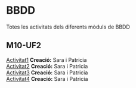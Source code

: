 # BBDD
Totes les activitats dels diferents mòduls de BBDD

## M10-UF2
[Activitat1](https://github.com/saracaparros/BBDD/blob/master/M10-UF2/Activitat1/M10-UF2_Activitat1.md)
**Creació:** Sara i Patricia  
[Activitat2](https://github.com/saracaparros/BBDD/blob/master/M10-UF2/Activitat2/M10-UF2_Activitat2.md)
**Creació:** Sara i Patricia  
[Activitat3](https://github.com/saracaparros/BBDD/blob/master/M10-UF2/Activitat3/M10-UF2_Activitat3.md)
**Creació:** Sara i Patricia  
[Activitat4](https://github.com/saracaparros/BBDD/blob/master/M10-UF2/Activitat4/M10-UF2_Activitat4.md)
**Creació:** Sara i Patricia  
